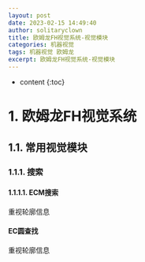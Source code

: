 ```yaml
---
layout: post
date: 2023-02-15 14:49:40
author: solitaryclown
title: 欧姆龙FH视觉系统-视觉模块
categories: 机器视觉
tags: 机器视觉 欧姆龙
excerpt: 欧姆龙FH视觉系统-视觉模块
---
```

* content
{:toc}


# 1. 欧姆龙FH视觉系统

## 1.1. 常用视觉模块
### 1.1.1. 搜索
#### 1.1.1.1. ECM搜索
重视轮廓信息

#### EC圆查找
重视轮廓信息